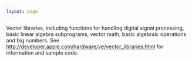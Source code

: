 ```yaml
---
layout: page
---
```




Vector libraries, including functions for handling digital signal processing, basic linear algebra subprograms, vector math, basic algebraic operations and big numbers. See http://developer.apple.com/hardware/ve/vector_libraries.html for information and sample code.